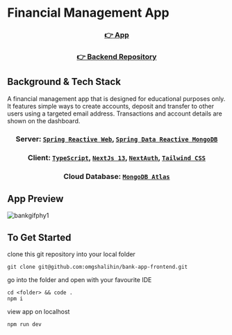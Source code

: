 # Financial Management App
<div align="center">

  ### <a href="https://clinquant-longma-34fa83.netlify.app/">:point_right: App</a>

  ### <a href="https://github.com/omgshalihin/bank-app-backend">:point_right: Backend Repository</a>
  
</div>

## Background & Tech Stack
A financial management app that is designed for educational purposes only. It features simple ways to create accounts, deposit and transfer to other users using a targeted email address. Transactions and account details are shown on the dashboard.

<div align="center">

  ### <p>Server: <a href="https://docs.spring.io/spring-framework/docs/current/reference/html/web-reactive.html">`Spring Reactive Web`</a>, <a href="https://docs.spring.io/spring-data/mongodb/docs/current/reference/html/">`Spring Data Reactive MongoDB`</a></p>
  ### <p>Client: <a href="https://www.typescriptlang.org/">`TypeScript`</a>, <a href="https://nextjs.org/blog/next-13">`NextJs 13`</a>, <a href="https://next-auth.js.org/">`NextAuth`</a>, <a href="https://tailwindcss.com/">`Tailwind CSS`</a></p>
  ### <p>Cloud Database: <a href="https://www.mongodb.com/atlas/database">`MongoDB Atlas`</a></p>
 
</div>

## App Preview
![bankgifphy1](https://user-images.githubusercontent.com/52775977/224122218-834a6c98-6ed5-42cc-bc00-7a1521df0bfc.gif)


## To Get Started
clone this git repository into your local folder
```
git clone git@github.com:omgshalihin/bank-app-frontend.git
```
go into the folder and open with your favourite IDE
```
cd <folder> && code .
npm i
```
view app on localhost
```
npm run dev
```
